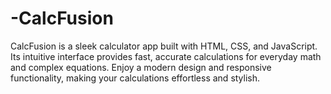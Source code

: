 # -CalcFusion
 CalcFusion is a sleek calculator app built with HTML, CSS, and JavaScript. Its intuitive interface provides fast, accurate calculations for everyday math and complex equations. Enjoy a modern design and responsive functionality, making your calculations effortless and stylish.
